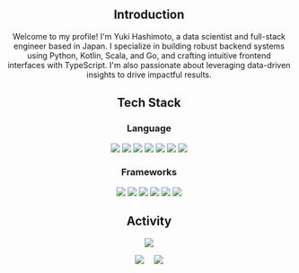 <div align="center">
  <h2>Introduction</h2>
  <p>Welcome to my profile! I'm Yuki Hashimoto, a data scientist and full-stack engineer based in Japan. I specialize in building robust backend systems using Python, Kotlin, Scala, and Go, and crafting intuitive frontend interfaces with TypeScript. I'm also passionate about leveraging data-driven insights to drive impactful results.</p>
  
  <h2>Tech Stack</h2>
  <h3>Language</h3>
  <img src=https://img.shields.io/badge/python-3776AB?style=for-the-badge&logo=python&logoColor=white>
  <img src=https://img.shields.io/badge/html-239120?style=for-the-badge&logo=html5&logoColor=white>
  <img src=https://img.shields.io/badge/css-239120?&style=for-the-badge&logo=css3&logoColor=white>
  <img src=https://img.shields.io/badge/typescript-007ACC?style=for-the-badge&logo=typescript&logoColor=white>
  <img src=https://img.shields.io/badge/kotlin-0095D5?&style=for-the-badge&logo=kotlin&logoColor=white>
  <img src=https://img.shields.io/badge/scala-DC322F?style=for-the-badge&logo=scala&logoColor=white>
  <img src=https://img.shields.io/badge/go-00ADD8?style=for-the-badge&logo=go&logoColor=white>
  <br>
  <h3>Frameworks</h3>
  <img src=https://img.shields.io/badge/pytorch-EE4C2C?style=for-the-badge&logo=pytorch&logoColor=white>
  <img src=https://img.shields.io/badge/react-20232A?style=for-the-badge&logo=react&logoColor=61DAFB>
  <img src=https://img.shields.io/badge/next.js-000000?style=for-the-badge&logo=nextdotjs&logoColor=white>
  <img src=https://img.shields.io/badge/tailwind_CSS-06B6D4?style=for-the-badge&logo=tailwindcss&logoColor=white>
  <img src=https://img.shields.io/badge/openai-412991?style=for-the-badge&logo=openai&logoColor=white>
  <img src=https://img.shields.io/badge/Spring-6DB33F?style=for-the-badge&logo=spring&logoColor=white>

  <h2>Activity</h2>
  
  ![](http://github-profile-summary-cards.vercel.app/api/cards/profile-details?username=hashyuki&theme=default)
  
  ![](http://github-profile-summary-cards.vercel.app/api/cards/stats?username=hashyuki&theme=default) 　![](http://github-profile-summary-cards.vercel.app/api/cards/productive-time?username=hashyuki&theme=default&utcOffset=8)


</div>
